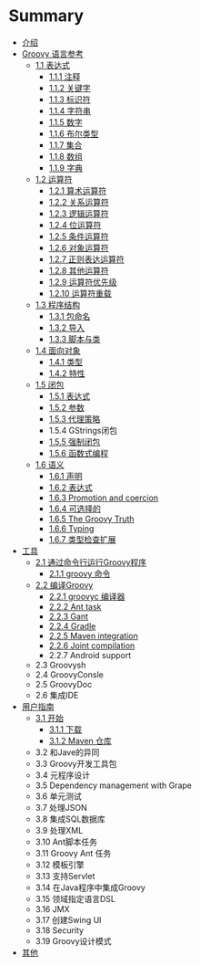 # Summary

* [介绍](README.md)
* [Groovy 语言参考](chapter1/README.md)
   * [1.1 表达式](chapter1/11_biao_da_shi/11_biao_da_shi.md)
       * [1.1.1 注释](chapter1/11_biao_da_shi/111_zhu_shi.md)
       * [1.1.2 关键字](chapter1/11_biao_da_shi/112_guan_jian_zi.md)
       * [1.1.3 标识符](chapter1/11_biao_da_shi/113_biao_shi_fu.md)
       * [1.1.4 字符串](chapter1/11_biao_da_shi/114_zi_fu_chuan.md)
       * [1.1.5 数字](chapter1/11_biao_da_shi/115_shu_zi.md)
       * [1.1.6 布尔类型](chapter1/11_biao_da_shi/116_bu_er_lei_xing.md)
       * [1.1.7 集合](chapter1/11_biao_da_shi/117_ji_he.md)
       * [1.1.8 数组](chapter1/11_biao_da_shi/118_shu_zu.md)
       * [1.1.9 字典](chapter1/11_biao_da_shi/119_zi_dian.md)
   * [1.2 运算符](chapter1/12_yun_suan_fu/12_yun_suan_fu.md)
       * [1.2.1 算术运算符](chapter1/12_yun_suan_fu/121_suan_zhu_yun_suan_fu.md)
       * [1.2.2 关系运算符](chapter1/12_yun_suan_fu/122_guan_xi_yun_suan_fu.md)
       * [1.2.3 逻辑运算符](chapter1/12_yun_suan_fu/123_luo_ji_yun_suan_fu.md)
       * [1.2.4 位运算符](chapter1/12_yun_suan_fu/124_wei_yun_suan_fu.md)
       * [1.2.5 条件运算符](chapter1/12_yun_suan_fu/125_tiao_jian_yun_suan_fu.md)
       * [1.2.6 对象运算符](chapter1/12_yun_suan_fu/126_dui_xiang_yun_suan_fu.md)
       * [1.2.7 正则表达运算符](chapter1/12_yun_suan_fu/127_zheng_ze_biao_da_yun_suan_fu.md)
       * [1.2.8 其他运算符](chapter1/12_yun_suan_fu/128_qi_ta_yun_suan_fu.md)
       * [1.2.9 运算符优先级](chapter1/12_yun_suan_fu/129_yun_suan_fu_you_xian_ji.md)
       * [1.2.10 运算符重载](chapter1/12_yun_suan_fu/1210_yun_suan_fu_zhong_zai.md)
   * [1.3 程序结构](chapter1/13_cheng_xu_jie_gou/13_cheng_xu_jie_gou.md)
       * [1.3.1 包命名](chapter1/13_cheng_xu_jie_gou/131_bao_ming_ming.md)
       * [1.3.2 导入](chapter1/13_cheng_xu_jie_gou/132_dao_ru.md)
       * [1.3.3 脚本与类](chapter1/13_cheng_xu_jie_gou/133_jiao_ben_yu_lei.md)
   * [1.4 面向对象](chapter1/14_mian_xiang_dui_xiang/14_mian_xiang_dui_xiang.md)
       * [1.4.1 类型](chapter1/14_mian_xiang_dui_xiang/141_lei_xing.md)
       * [1.4.2 特性](chapter1/14_mian_xiang_dui_xiang/142_te_xing.md)
   * [1.5 闭包](chapter1/15_bi_bao/15_bi_bao.md)
       * [1.5.1 表达式](chapter1/15_bi_bao/151_biao_da_shi.md)
       * [1.5.2 参数](chapter1/15_bi_bao/152_can_shu.md)
       * [1.5.3 代理策略](chapter1/15_bi_bao/153_dai_li_ce_lve.md)
       * 1.5.4 GStrings闭包
       * [1.5.5 强制闭包](chapter1/15_bi_bao/155_qiang_zhi_bi_bao.md)
       * [1.5.6 函数式编程](chapter1/15_bi_bao/156_han_shu_shi_bian_cheng.md)
   * [1.6 语义](chapter1/16_yu_yi/16_yu_yi.md)
       * [1.6.1 声明](chapter1/16_yu_yi/161_sheng_ming.md)
       * [1.6.2 表达式](chapter1/16_yu_yi/162_biao_da_shi.md)
       * [1.6.3 Promotion and coercion](chapter1/16_yu_yi/163_promotion_and_coercion.md)
       * [1.6.4 可选择的](chapter1/16_yu_yi/164_ke_xuan_ze_de.md)
       * [1.6.5 The Groovy Truth](chapter1/16_yu_yi/165_the_groovy_truth.md)
       * [1.6.6 Typing](chapter1/16_yu_yi/166_typing.md)
       * [1.6.7 类型检查扩展](chapter1/16_yu_yi/167_lei_xing_jian_cha_kuo_zhan.md)
* [工具](chapter2/README.md)
   * [2.1 通过命令行运行Groovy程序](chapter2/21_tong_guo_ming_ling_xing_yun_xing_groovy_cheng_x/21_tong_guo_ming_ling_xing_yun_xing_groovy_cheng_x_.md)
       * [2.1.1 groovy 命令](chapter2/21_tong_guo_ming_ling_xing_yun_xing_groovy_cheng_x/211_groovy_ming_ling.md)
   * [2.2 编译Groovy](chapter2/22_bian_yi_groovy/22_bian_yi_groovy.md)
       * [2.2.1 groovyc 编译器](chapter2/22_bian_yi_groovy/221_groovyc_bian_yi_qi.md)
       * [2.2.2 Ant task](chapter2/22_bian_yi_groovy/222_ant_task.md)
       * [2.2.3 Gant](chapter2/22_bian_yi_groovy/223_gant.md)
       * [2.2.4 Gradle](chapter2/22_bian_yi_groovy/224_gradle.md)
       * [2.2.5 Maven integration](chapter2/22_bian_yi_groovy/225_maven_integration.md)
       * [2.2.6 Joint compilation](chapter2/22_bian_yi_groovy/226_joint_compilation.md)
       * 2.2.7 Android support
   * 2.3 Groovysh
   * 2.4 GroovyConsle
   * 2.5 GroovyDoc
   * 2.6 集成IDE
* [用户指南](chapter3/README.md)
   * [3.1 开始](chapter3/31_kai_shi/31_kai_shi.md)
       * [3.1.1 下载](chapter3/31_kai_shi/311_xia_zai.md)
       * [3.1.2 Maven 仓库](chapter3/31_kai_shi/312_maven_cang_ku.md)
   * 3.2 和Jave的异同
   * 3.3 Groovy开发工具包
   * 3.4 元程序设计
   * 3.5 Dependency management with Grape
   * 3.6 单元测试
   * 3.7 处理JSON
   * 3.8 集成SQL数据库
   * 3.9 处理XML
   * 3.10 Ant脚本任务
   * 3.11 Groovy Ant 任务
   * 3.12 模板引擎
   * 3.13 支持Servlet
   * 3.14 在Java程序中集成Groovy
   * 3.15 领域指定语言DSL
   * 3.16 JMX
   * 3.17 创建Swing UI
   * 3.18 Security
   * 3.19 Groovy设计模式
* [其他](chapter4/README.md)

